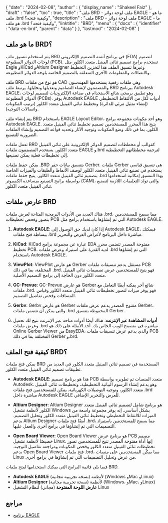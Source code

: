 {
  "date" : "2024-02-08",
  "author" : {
    "display_name" : "Shakeel Faiz"
},
  "draft" : "false",
  "toc" : true,
  "title" : "ملف BRD - ملف لوحة دوائر EAGLE - ما هو ملف .brd وكيفية فتحه؟",
  "description" : "ملف BRD - ملف لوحة دوائر EAGLE - ما هو ملف .brd وكيفية فتحه؟",
  "linktitle" : "BRD",
  "menu" : {
    "docs" : {
      "identifier" : "data-en-brd",
      "parent" : "data"
}
},
  "lastmod" : "2024-02-08"
}

## ما هو ملف BRD؟

يتم استخدام تنسيق ملف BRD في برنامج أتمتة التصميم الإلكتروني (EDA) لتصميم لوحات الدوائر المطبوعة (PCB). تستخدم برامج تصميم ثنائي الفينيل متعدد الكلور مثل Eagle وKiCad وAltium Designer وغيرها تنسيق الملف هذا لتخزين التخطيط والاتصالات والمعلومات الأخرى المتعلقة بالتصميم الخاصة بلوحة الدوائر المطبوعة.

ملف BRD هو نوع من ملفات CAD وهي ملفات رقمية يستخدمها المهندسون والمصممون لإنشاء التصاميم وتعديلها وتحليلها. يرتبط ملف BRD ببرنامج Autodesk EAGLE، وهو تطبيق برمجي شائع الاستخدام في صناعة الإلكترونيات لتصميم لوحات الدوائر المطبوعة (PCBs). يوفر Autodesk EAGLE أدوات لكل من الالتقاط التخطيطي (إنشاء تمثيل مرئي للدائرة) وتخطيط ثنائي الفينيل متعدد الكلور (ترتيب المكونات واتصالات التوجيه).

يتم إنشاء ملف BRD باستخدام EAGLE Layout Editor، وهو أحد مكونات مجموعة برامج Autodesk EAGLE. يتيح هذا المحرر للمستخدمين تصميم تخطيط ثنائي الفينيل متعدد الكلور، بما في ذلك وضع المكونات وتوجيه الآثار وتحديد قواعد التصميم وإنشاء الملفات الضرورية للتصنيع.

تعمل ملفات BRD كقوالب أو مخططات لتصميم الدوائر الإلكترونية على ثنائي الفينيل متعدد الكلور. يستخدم المصممون ملفات EAGLE و.brd لترجمة مخططاتهم التخطيطية إلى تخطيطات فعلية يمكن تصنيعها.

يمكن حفظ ملفات .BRD بتنسيق بيانات حفر Gerber. ملفات Gerber هي تنسيق قياسي يستخدم في تصنيع ثنائي الفينيل متعدد الكلور لوصف الأنماط والطبقات والميزات الخاصة بتصميم ثنائي الفينيل متعدد الكلور. يتيح حفظ ملفات .brd بهذا التنسيق إمكانية استخدامها بواسطة برامج التصنيع بمساعدة الكمبيوتر (CAM)، والتي تولد التعليمات اللازمة لتصنيع ثنائي الفينيل متعدد الكلور.

## عارض ملفات BRD

هناك العديد من الأدوات البرمجية المتاحة لعرض ملفات .brd، مما يسمح للمستخدمين بتصور وفحص تخطيطات PCB التي تم إنشاؤها باستخدام برامج مثل Autodesk EAGLE.

1.  **Autodesk EAGLE**: إذا كان لديك حق الوصول إلى Autodesk EAGLE، فيمكنك ببساطة فتح ملفات .brd مباشرة داخل البرنامج لأغراض العرض والتحرير.
    
2.  **KiCad**: KiCad عبارة عن مجموعة برامج EDA مفتوحة المصدر تتضمن محرر تخطيط PCB. لديه القدرة على استيراد وعرض ملفات .brd التي تم إنشاؤها باستخدام Autodesk EAGLE.
    
3.  **ViewPlot**: ViewPlot هو عارض Gerber مستقل يدعم تنسيقات ملفات PCB المختلفة، بما في ذلك .brd. فهو يتيح للمستخدمين عرض تصميمات ثنائي الفينيل متعدد الكلور دون الحاجة إلى برامج التصميم الأصلية.
    
4.  **GC-Prevue**: GC-Prevue هو عارض Gerber شائع آخر يمكنه أيضًا التعامل مع ملفات .brd. فهو يوفر ميزات لتصور تخطيطات ثنائي الفينيل متعدد الكلور وقياس المسافات وفحص تفاصيل التصميم.
    
5.  **Gerbv**: Gerbv هو عارض Gerber مفتوح المصدر يدعم عرض ملفات Gerber، والتي يمكن أن تتضمن ملفات .brd المحفوظة بتنسيق Gerber.
    
6.  **أدوات المشاهدة عبر الإنترنت**: هناك أيضًا أدوات متاحة عبر الإنترنت تتيح لك تحميل وعرض ملفات .brd مباشرة في متصفح الويب الخاص بك. أحد الأمثلة على ذلك هو Online Gerber Viewer من EasyEDA، والذي يدعم عرض تنسيقات ملفات PCB المختلفة بما في ذلك Gerber و.brd.

## كيفية فتح الملف BRD؟

يمكن فتح ملفات BRD المستخدمة في تصميم ثنائي الفينيل متعدد الكلور في العديد من تطبيقات تصميم ثنائي الفينيل متعدد الكلور.

- **Autodesk EAGLE**: هذا هو برنامج تصميم PCB متعدد المنصات تم تطويره بواسطة Autodesk. وهو يدعم إنشاء الرسوم البيانية التخطيطية، وتخطيطات ثنائي الفينيل متعدد الكلور، وتوجيه التوصيلات الكهربائية. يمكن للمستخدمين فتح ملفات .brd مباشرة داخل Autodesk EAGLE للعرض والتحرير الإضافي.
    
- **Altium Designer**: Altium Designer هو برنامج شامل لتصميم ثنائي الفينيل متعدد الكلور لأنظمة تشغيل Windows بشكل أساسي. إنه يوفر مجموعة واسعة من الميزات للالتقاط التخطيطي وتخطيط ثنائي الفينيل متعدد الكلور وتحليل التصميم. يدعم Altium Designer أيضًا فتح ملفات .brd، مما يسمح للمستخدمين باستيراد التصميمات التي تم إنشاؤها في برامج أخرى والعمل عليها.
    
- **Open Board Viewer**: Open Board Viewer هو برنامج عرض PCB مصمم خصيصًا لأنظمة تشغيل Linux. إنها أداة مفتوحة المصدر تتيح للمستخدمين تصور تخطيطات ثنائي الفينيل متعدد الكلور وفحص المكونات ومراجعة تفاصيل التوجيه. يدعم Open Board Viewer فتح ملفات .brd، مما يمكّن المستخدمين على منصات Linux من عرض وتحليل التصميمات التي تم إنشاؤها في برامج أخرى.

فيما يلي قائمة البرامج التي يمكنك استخدامها لفتح ملفات BRD.

- **Autodesk EAGLE** (نسخة تجريبية مجانية) لأنظمة (Windows وMac وLinux)
- **Altium Designer** (نسخة تجريبية مجانية) لأنظمة (Windows، وMac، وLinux)
- **عارض اللوحة المفتوحة** (مجاني) لنظام التشغيل Linux

## مراجع
* [برنامج EAGLE](https://en.wikipedia.org/wiki/EAGLE_(program))


